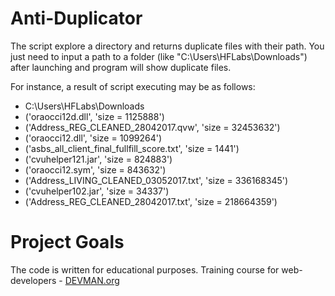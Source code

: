# **Anti-Duplicator**

The script explore a directory and returns duplicate files with their path.
You just need to input a path to a folder (like "C:\Users\HFLabs\Downloads")
after launching and program will show duplicate files.

For instance, a result of script executing may be as follows:

* C:\Users\HFLabs\Downloads
* ('oraocci12d.dll', 'size = 1125888')
* ('Address_REG_CLEANED_28042017.qvw', 'size = 32453632')
* ('oraocci12.dll', 'size = 1099264')
* ('asbs_all_client_final_fullfill_score.txt', 'size = 1441')
* ('cvuhelper121.jar', 'size = 824883')
* ('oraocci12.sym', 'size = 843632')
* ('Address_LIVING_CLEANED_03052017.txt', 'size = 336168345')
* ('cvuhelper102.jar', 'size = 34337')
* ('Address_REG_CLEANED_28042017.txt', 'size = 218664359')

# **Project Goals**

The code is written for educational purposes. Training course for web-developers - [DEVMAN.org](https://devman.org)
